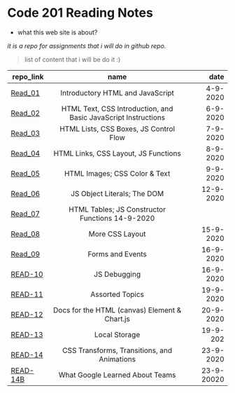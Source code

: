 # Code 201 Reading Notes
* what this web site is about?

*it is a repo for assignments that i will do in github repo.*

> list of content that i will be do it :) 

| repo_link |      name     |  date   |
|----------|:-------------:|------:|
|[Read_01](https://hadeelhhawajreh.github.io/read-notes201/class-01)         |  Introductory HTML and JavaScript            |4-9-2020       |
| [Read_02](https://hadeelhhawajreh.github.io/read-notes201/class-02)      |      HTML Text, CSS Introduction, and Basic JavaScript Instructions         | 6-9-2020      |
| [Read_03](https://hadeelhhawajreh.github.io/read-notes201/class-03)  |  HTML Lists, CSS Boxes, JS Control Flow             |  7-9-2020     |
|  [Read_04 ](https://hadeelhhawajreh.github.io/read-notes201/class-04) |   HTML Links, CSS Layout, JS Functions         | 8-9- 2020      |
|  [Read_05 ](https://hadeelhhawajreh.github.io/read-notes201/class-05)     |    HTML Images; CSS Color & Text      |    9-9- 2020   |
| [Read_06](https://hadeelhhawajreh.github.io/read-notes201/class-06)|        JS Object Literals; The DOM       |   12-9-2020    |
| [Read_07](https://hadeelhhawajreh.github.io/read-notes201/class-07)|       HTML Tables; JS Constructor Functions     14-9-2020   |       |
|       [ Read_08 ](https://hadeelhhawajreh.github.io/read-notes201/class-08) |        More CSS Layout       |  15-9-2020     |
|     [ Read_09 ](https://hadeelhhawajreh.github.io/read-notes201/class-09)|    Forms and Events           |    16-9-2020   |
|   [READ-10](https://hadeelhhawajreh.github.io/read-notes201/class-10)        |     JS Debugging          |    16-9-2020   |
|    [READ-11](https://hadeelhhawajreh.github.io/read-notes201/class-11)    |           Assorted Topics    | 19-9-2020 |
|       [READ-12](https://hadeelhhawajreh.github.io/read-notes201/class-12)    |  Docs for the HTML (canvas) Element & Chart.js             | 20-9-2020      |
|[READ-13](https://hadeelhhawajreh.github.io/read-notes201/class-13)|           Local Storage    |  19-9-202     |
| [READ-14](https://hadeelhhawajreh.github.io/read-notes201/class-14)     |        CSS Transforms, Transitions, and Animations       |    23-9-2020   |
|[READ-14B](https://hadeelhhawajreh.github.io/read-notes201/class-14b)|           What Google Learned About Teams    |    23-9-20020   |
